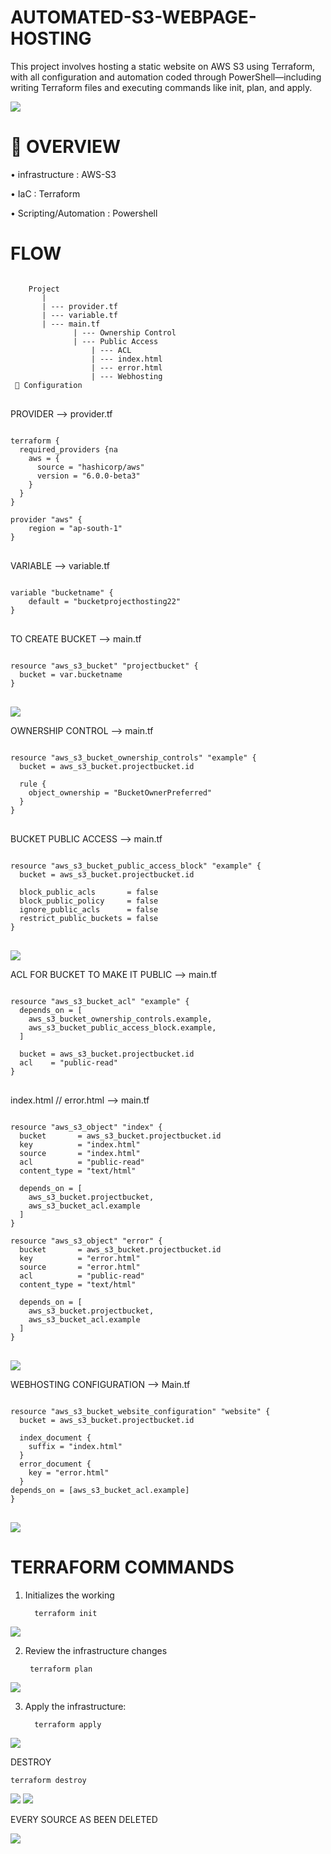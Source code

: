 # AUTOMATED-S3-WEBPAGE-HOSTING

 This project involves hosting a static website on AWS S3 using Terraform, with all configuration and automation coded through PowerShell—including writing Terraform files and executing commands like init, plan, and apply.

 <img src="https://github.com/gowtthamm/AUTOMATED-S3-WEB-HOSTING/blob/f989bbdd7c11567635cf0db51728e037c40f2abc/OVERVIEW.png"  />

# 🎯 OVERVIEW 

• infrastructure : AWS-S3 

• IaC : Terraform 

• Scripting/Automation : Powershell 

# FLOW
<pre>
<code>
	Project
	   |
	   | --- provider.tf
	   | --- variable.tf
	   | --- main.tf  
	          | --- Ownership Control
	          | --- Public Access 
                  | --- ACL
                  | --- index.html
                  | --- error.html
                  | --- Webhosting 
 🔗 Configuration 
</code>
</pre>


  PROVIDER --> provider.tf

<pre>
<code>
terraform {
  required_providers {na 
    aws = {
      source = "hashicorp/aws"
      version = "6.0.0-beta3"
    }
  }
}

provider "aws" {
	region = "ap-south-1"
}
</code> 
</pre>

 VARIABLE --> variable.tf
<pre>
<code>
variable "bucketname" {
	default = "bucketprojecthosting22"
}	
</code>
</pre>

TO CREATE BUCKET --> main.tf

<pre>
<code>
resource "aws_s3_bucket" "projectbucket" {
  bucket = var.bucketname
}
</code>
</pre>

<img src="https://github.com/gowtthamm/AUTOMATED-S3-WEB-HOSTING/blob/a032d97d5f88709fb288a9525383c961532a0593/Bucket%20Created.png" />

 OWNERSHIP CONTROL --> main.tf

<pre>
<code>
resource "aws_s3_bucket_ownership_controls" "example" {
  bucket = aws_s3_bucket.projectbucket.id

  rule {
    object_ownership = "BucketOwnerPreferred"
  }
}
</code>
</pre>

BUCKET PUBLIC ACCESS --> main.tf

<pre>
<code>
resource "aws_s3_bucket_public_access_block" "example" {
  bucket = aws_s3_bucket.projectbucket.id

  block_public_acls       = false
  block_public_policy     = false
  ignore_public_acls      = false
  restrict_public_buckets = false
}
</code>
</pre>

<img src="https://github.com/gowtthamm/AUTOMATED-S3-WEB-HOSTING/blob/b8d78ebd6f937410bdb1d58309ebfed92da54216/public%20access.png"/>

 ACL FOR BUCKET TO MAKE IT PUBLIC --> main.tf

<pre>
<code>
resource "aws_s3_bucket_acl" "example" {
  depends_on = [
    aws_s3_bucket_ownership_controls.example,
    aws_s3_bucket_public_access_block.example,
  ]

  bucket = aws_s3_bucket.projectbucket.id
  acl    = "public-read"
}
</code>
</pre>


index.html // error.html --> main.tf

<pre>
<code>
resource "aws_s3_object" "index" {
  bucket       = aws_s3_bucket.projectbucket.id
  key          = "index.html"
  source       = "index.html"
  acl          = "public-read"
  content_type = "text/html"

  depends_on = [
    aws_s3_bucket.projectbucket,
    aws_s3_bucket_acl.example
  ]
}

resource "aws_s3_object" "error" {
  bucket       = aws_s3_bucket.projectbucket.id
  key          = "error.html"
  source       = "error.html"
  acl          = "public-read"
  content_type = "text/html"

  depends_on = [
    aws_s3_bucket.projectbucket,
    aws_s3_bucket_acl.example
  ]
}
</code>
</pre>

<img src="https://github.com/gowtthamm/AUTOMATED-S3-WEB-HOSTING/blob/3300d19ecd027ab8730de80dbff7a31d0dd9a156/Object.png"  />

 WEBHOSTING CONFIGURATION --> Main.tf

<pre>
<code>
resource "aws_s3_bucket_website_configuration" "website" {
  bucket = aws_s3_bucket.projectbucket.id

  index_document {
    suffix = "index.html"
  }
  error_document {
    key = "error.html"
  }
depends_on = [aws_s3_bucket_acl.example]
}
</code>
</pre>

<img src="https://github.com/gowtthamm/AUTOMATED-S3-WEB-HOSTING/blob/209b338f98da79dcc2cd0e19088db4772e564570/weblink.png"  />

# TERRAFORM COMMANDS 

1.  Initializes the working

          terraform init

<img src="https://github.com/gowtthamm/AUTOMATED-S3-WEB-HOSTING/blob/2980c712875180f19bb75522603e34cc12715147/init.png" />
     
2.  Review the infrastructure changes

         terraform plan

<img src="https://github.com/gowtthamm/AUTOMATED-S3-WEB-HOSTING/blob/dbcd8b5629c97509e3076550d63e76c29ff88c63/plan.png" />

3.  Apply the infrastructure:

          terraform apply

<img src="https://github.com/gowtthamm/AUTOMATED-S3-WEB-HOSTING/blob/471a0da09542884be0f2073352dfa6880ec5d5a9/Output.png" />


 DESTROY 

	terraform destroy 
 
<img src="https://github.com/gowtthamm/AUTOMATED-S3-WEB-HOSTING/blob/4e02e4e31f31c9c88cf619b9d6e44380d8c749b1/destroy.png" />
<img src="https://github.com/gowtthamm/AUTOMATED-S3-WEB-HOSTING/blob/ae28d424b5a75279efaf75dc05c7cfc1f8f556f6/Destroyedcmd.png" />

EVERY SOURCE AS BEEN DELETED 

<img src="https://github.com/gowtthamm/AUTOMATED-S3-WEB-HOSTING/blob/38c853404b9b01d0e394aef398371da65b641c71/Destroyed.png"/>



